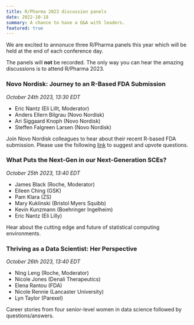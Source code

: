 ```yaml
---
title: R/Pharma 2023 discussion panels
date: 2022-10-18
summary: A chance to have a Q&A with leaders.
featured: true
---
```


We are excited to annonuce three R/Pharma panels this year which will be held at the end of each conference day.

The panels will **not** be recorded.  The only way you can hear the amazing discussions is to attend R/Pharma 2023.  

### Novo Nordisk: Journey to an R-Based FDA Submission
*October 24th 2023, 13:30 EDT*

-  Eric Nantz (Eli Lillt, Moderator)
-  Anders Ellern Bilgrau (Novo Nordisk)
-  Ari Siggaard Knoph (Novo Nordisk)
-  Steffen Falgreen Larsen (Novo Nordisk)

Join Novo Nordisk colleagues to hear about their recent R-based FDA submission.  Please use the following [link](https://app.sli.do/event/eXxhiKKmeRpUxLWycDDEPV/live/questions) to suggest and upvote questions.


### What Puts the Next-Gen in our Next-Generation SCEs?
*October 25th 2023, 13:40 EDT*

-  James Black (Roche, Moderator)
-  Eileen Ching (GSK)
-  Pam Klara (ZS)
-  Mary Kuklinski (Bristol Myers Squibb)
-  Kevin Kunzmann (Boehringer Ingelheim)
-  Eric Nantz (Eli Lilly)

Hear about the cutting edge and future of statistical computing environments.


### Thriving as a Data Scientist: Her Perspective
*October 26th 2023, 13:40 EDT*

-  Ning Leng (Roche, Moderator)  
-  Nicole Jones (Denali Therapeutics)
-  Elena Rantou (FDA)
-  Nicole Rennie (Lancaster University)
-  Lyn Taylor (Parexel)

Career stories from four senior-level women in data science followed by questions/answers.

